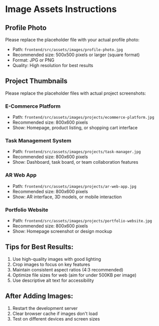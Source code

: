 # Image Assets Instructions

## Profile Photo
Please replace the placeholder file with your actual profile photo:
- Path: `frontend/src/assets/images/profile-photo.jpg`
- Recommended size: 500x500 pixels or larger (square format)
- Format: JPG or PNG
- Quality: High resolution for best results

## Project Thumbnails
Please replace the placeholder files with actual project screenshots:

### E-Commerce Platform
- Path: `frontend/src/assets/images/projects/ecommerce-platform.jpg`
- Recommended size: 800x600 pixels
- Show: Homepage, product listing, or shopping cart interface

### Task Management System
- Path: `frontend/src/assets/images/projects/task-manager.jpg`
- Recommended size: 800x600 pixels
- Show: Dashboard, task board, or team collaboration features

### AR Web App
- Path: `frontend/src/assets/images/projects/ar-web-app.jpg`
- Recommended size: 800x600 pixels
- Show: AR interface, 3D models, or mobile interaction

### Portfolio Website
- Path: `frontend/src/assets/images/projects/portfolio-website.jpg`
- Recommended size: 800x600 pixels
- Show: Homepage screenshot or design mockup

## Tips for Best Results:
1. Use high-quality images with good lighting
2. Crop images to focus on key features
3. Maintain consistent aspect ratios (4:3 recommended)
4. Optimize file sizes for web (aim for under 500KB per image)
5. Use descriptive alt text for accessibility

## After Adding Images:
1. Restart the development server
2. Clear browser cache if images don't load
3. Test on different devices and screen sizes
